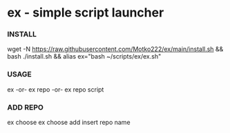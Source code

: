 # ex - simple script launcher

### INSTALL
wget -N https://raw.githubusercontent.com/Motko222/ex/main/install.sh && bash ./install.sh && alias ex="bash ~/scripts/ex/ex.sh"

### USAGE
ex
-or-
ex repo
-or-
ex repo script

### ADD REPO
ex
choose ex
choose add
insert repo name
